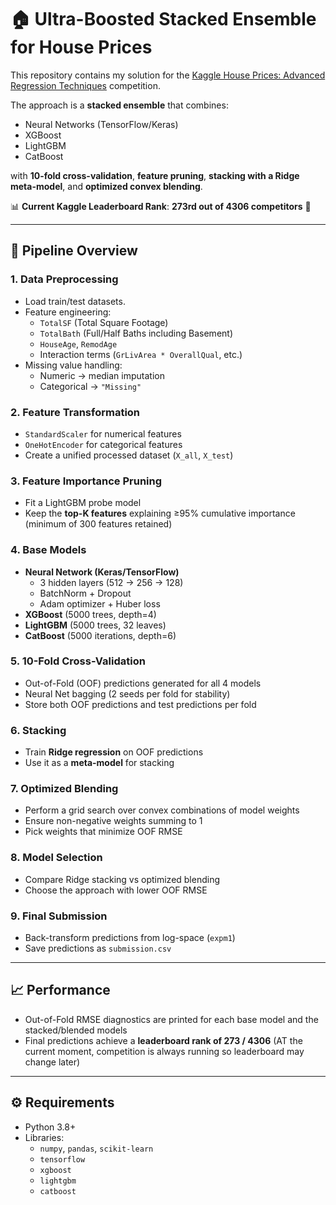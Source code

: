 # 🏠 Ultra-Boosted Stacked Ensemble for House Prices

This repository contains my solution for the [Kaggle House Prices: Advanced Regression Techniques](https://www.kaggle.com/competitions/house-prices-advanced-regression-techniques) competition.  

The approach is a **stacked ensemble** that combines:
- Neural Networks (TensorFlow/Keras)
- XGBoost
- LightGBM
- CatBoost  

with **10-fold cross-validation**, **feature pruning**, **stacking with a Ridge meta-model**, and **optimized convex blending**.

📊 **Current Kaggle Leaderboard Rank**: **273rd out of 4306 competitors** 🎉  

---

## 🚀 Pipeline Overview

### 1. Data Preprocessing
- Load train/test datasets.
- Feature engineering:
  - `TotalSF` (Total Square Footage)  
  - `TotalBath` (Full/Half Baths including Basement)  
  - `HouseAge`, `RemodAge`  
  - Interaction terms (`GrLivArea * OverallQual`, etc.)  
- Missing value handling:
  - Numeric → median imputation  
  - Categorical → `"Missing"`

### 2. Feature Transformation
- `StandardScaler` for numerical features  
- `OneHotEncoder` for categorical features  
- Create a unified processed dataset (`X_all`, `X_test`)

### 3. Feature Importance Pruning
- Fit a LightGBM probe model  
- Keep the **top-K features** explaining ≥95% cumulative importance (minimum of 300 features retained)

### 4. Base Models
- **Neural Network (Keras/TensorFlow)**  
  - 3 hidden layers (512 → 256 → 128)  
  - BatchNorm + Dropout  
  - Adam optimizer + Huber loss  
- **XGBoost** (5000 trees, depth=4)  
- **LightGBM** (5000 trees, 32 leaves)  
- **CatBoost** (5000 iterations, depth=6)

### 5. 10-Fold Cross-Validation
- Out-of-Fold (OOF) predictions generated for all 4 models  
- Neural Net bagging (2 seeds per fold for stability)  
- Store both OOF predictions and test predictions per fold

### 6. Stacking
- Train **Ridge regression** on OOF predictions  
- Use it as a **meta-model** for stacking

### 7. Optimized Blending
- Perform a grid search over convex combinations of model weights  
- Ensure non-negative weights summing to 1  
- Pick weights that minimize OOF RMSE

### 8. Model Selection
- Compare Ridge stacking vs optimized blending  
- Choose the approach with lower OOF RMSE

### 9. Final Submission
- Back-transform predictions from log-space (`expm1`)  
- Save predictions as `submission.csv`

---

## 📈 Performance
- Out-of-Fold RMSE diagnostics are printed for each base model and the stacked/blended models  
- Final predictions achieve a **leaderboard rank of 273 / 4306** (AT the current moment, competition is always running so leaderboard may change later)

---

## ⚙️ Requirements
- Python 3.8+
- Libraries:
  - `numpy`, `pandas`, `scikit-learn`
  - `tensorflow`
  - `xgboost`
  - `lightgbm`
  - `catboost`


